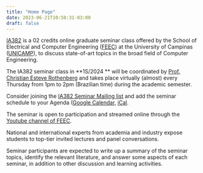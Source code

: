 ```yaml
---
title: "Home Page"
date: 2023-06-21T10:58:31-03:00
draft: false
---
```


[IA382](https://www.cpg.feec.unicamp.br/cpg/lista/caderno_horario_show.php?id=1888) is a 02 credits online graduate seminar class offered by the School of Electrical and Computer Engineering ([FEEC](https://www.fee.unicamp.br/)) at the University of Campinas ([UNICAMP](https://www.unicamp.br/)), to discuss state-of-art topics in the broad field of Computer Engineering.

The IA382 seminar class in **1S/2024 ** will be coordinated by [Prof. Christian Esteve Rothenberg](https://www.dca.fee.unicamp.br/~chesteve/) and takes place virtually (almost) every Thursday from 1pm to 2pm (Brazilian time) during the academic semester.

Consider joining the [IA382 Seminar Mailing list](https://groups.google.com/g/ia382-feec-unicamp/) and add the seminar schedule to your Agenda ([Google Calendar](https://calendar.google.com/calendar/embed?src=c_bd56c44a65b9dae27fe531b2b5c684a6c8fdf8a410edb595be2709bc16e55942%40group.calendar.google.com&ctz=America%2FSao_Paulo
), [iCal](https://calendar.google.com/calendar/ical/c_bd56c44a65b9dae27fe531b2b5c684a6c8fdf8a410edb595be2709bc16e55942%40group.calendar.google.com/public/basic.ics).

The seminar is open to participation and streamed online through the [Youtube channel of FEEC](https://www.youtube.com/channel/UChptcdqmzNLQ8Oe03DEjIDQ).

National and international experts from academia and industry expose students to top-tier invited lectures and panel conversations.

Seminar participants are expected to write up a summary of the seminar topics, identify the relevant literature, and answer some aspects of each seminar, in addition to other discussion and learning activities.

<!-- Google tag (gtag.js) -->
<script async src="https://www.googletagmanager.com/gtag/js?id=G-ZJM8RXWEZ2"></script>
<script>
  window.dataLayer = window.dataLayer || [];
  function gtag(){dataLayer.push(arguments);}
  gtag('js', new Date());

  gtag('config', 'G-ZJM8RXWEZ2');
</script>
